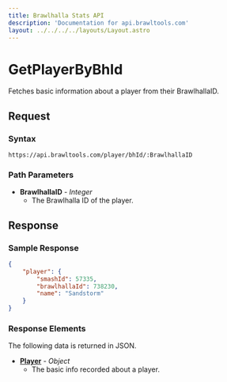```yaml
---
title: Brawlhalla Stats API
description: 'Documentation for api.brawltools.com'
layout: ../../../../layouts/Layout.astro
---
```


# GetPlayerByBhId

Fetches basic information about a player from their BrawlhallaID.

## Request

### Syntax

```https://api.brawltools.com/player/bhId/:BrawlhallaID```

### Path Parameters

- **BrawlhallaID** - *Integer*
	- The Brawlhalla ID of the player.

## Response

### Sample Response

```json
{
    "player": {
        "smashId": 57335,
        "brawlhallaId": 738230,
        "name": "Sandstorm"
    }
}
```

### Response Elements

The following data is returned in JSON.	

- **<a href="../../../datatypes/player">Player</a>** - *Object*
	- The basic info recorded about a player.
